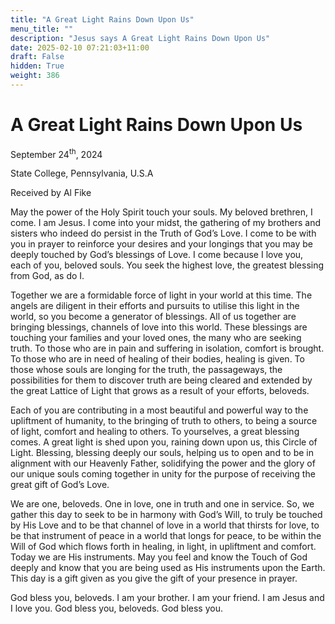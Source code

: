 ```yaml
---
title: "A Great Light Rains Down Upon Us"
menu_title: ""
description: "Jesus says A Great Light Rains Down Upon Us"
date: 2025-02-10 07:21:03+11:00
draft: False
hidden: True
weight: 386
---
```

# A Great Light Rains Down Upon Us

September 24<sup>th</sup>, 2024

State College, Pennsylvania, U.S.A

Received by Al Fike 

May the power of the Holy Spirit touch your souls. My beloved brethren, I come. I am Jesus. I come into your midst, the gathering of my brothers and sisters who indeed do persist in the Truth of God’s Love. I come to be with you in prayer to reinforce your desires and your longings that you may be deeply touched by God’s blessings of Love. I come because I love you, each of you, beloved souls. You seek the highest love, the greatest blessing from God, as do I. 

Together we are a formidable force of light in your world at this time. The angels are diligent in their efforts and pursuits to utilise this light in the world, so you become a generator of blessings. All of us together are bringing blessings, channels of love into this world. These blessings are touching your families and your loved ones, the many who are seeking truth. To those who are in pain and suffering in isolation, comfort is brought. To those who are in need of healing of their bodies, healing is given. To those whose souls are longing for the truth, the passageways, the possibilities for them to discover truth are being cleared and extended by the great Lattice of Light that grows as a result of your efforts, beloveds.

Each of you are contributing in a most beautiful and powerful way to the upliftment of humanity, to the bringing of truth to others, to being a source of light, comfort and healing to others. To yourselves, a great blessing comes. A great light is shed upon you, raining down upon us, this Circle of Light. Blessing, blessing deeply our souls, helping us to open and to be in alignment with our Heavenly Father, solidifying the power and the glory of our unique souls coming together in unity for the purpose of receiving the great gift of God’s Love. 

We are one, beloveds. One in love, one in truth and one in service. So, we gather this day to seek to be in harmony with God’s Will, to truly be touched by His Love and to be that channel of love in a world that thirsts for love, to be that instrument of peace in a world that longs for peace, to be within the Will of God which flows forth in healing, in light, in upliftment and comfort. Today we are His instruments. May you feel and know the Touch of God deeply and know that you are being used as His instruments upon the Earth. This day is a gift given as you give the gift of your presence in prayer. 

God bless you, beloveds. I am your brother. I am your friend. I am Jesus and I love you. God bless you, beloveds. God bless you.